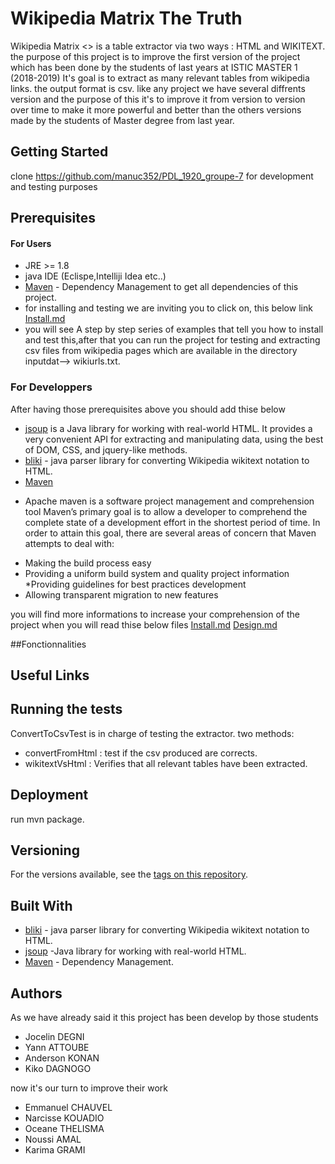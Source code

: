 # Wikipedia Matrix The Truth

Wikipedia Matrix <<THE TRUTH>> is a table extractor via two ways : HTML and WIKITEXT.
the purpose of this project is to improve the first version of the project which has 
been done by the students of last years at ISTIC MASTER 1 (2018-2019)
It's goal is to extract as many relevant tables from wikipedia links.
the output format is csv.
like any project we have several diffrents version and the purpose of this it's to improve it 
from version to version over time to make it more powerful and better than the others versions made
by the students of Master degree from last year.

## Getting Started
clone https://github.com/manuc352/PDL_1920_groupe-7 for development and testing purposes

## Prerequisites
#### For Users
* JRE >= 1.8
* java IDE  (Eclispe,Intelliji Idea etc..)
* [Maven](https://maven.apache.org/) - Dependency Management to get all dependencies of this project.
* for installing and testing we are inviting you to click on, this below link
[Install.md](https://github.com/manuc352/PDL_1920_groupe-7/blob/master/INSTALL.md)
* you will see A step by step series of examples that tell you how to install  and test this,after that
you can run the project for testing and extracting csv files from wikipedia pages which are 
available in the directory inputdat--> wikiurls.txt.

### For Developpers
After having those prerequisites above you should add thise below
* [jsoup](https://jsoup.org) is a Java library for working with real-world HTML. 
It provides a very convenient API for extracting and manipulating data, 
using the best of DOM, CSS, and jquery-like methods.
* [bliki](http://www.dropwizard.io/1.0.2/docs/) -  java parser library for converting Wikipedia wikitext notation to HTML.
* [Maven](https://maven.apache.org/) 
- Apache maven is a software project management and comprehension tool
Maven’s primary goal is to allow a developer to comprehend the complete state of a development effort in the shortest period of time. 
In order to attain this goal, there are several areas of concern that Maven attempts to deal with:
* Making the build process easy
* Providing a uniform build system and quality project information
*Providing guidelines for best practices development
* Allowing transparent migration to new features

you will find more informations to increase your comprehension of the project when you will read thise below files
[Install.md](https://github.com/manuc352/PDL_1920_groupe-7/blob/master/INSTALL.md)
[Design.md](https://github.com/manuc352/PDL_1920_groupe-7/blob/master/DESIGN.md)

##Fonctionnalities




## Useful Links


 
## Running the tests
ConvertToCsvTest is in charge of testing the extractor.
two methods: 
* convertFromHtml : test if the csv produced are corrects.
* wikitextVsHtml : Verifies that all relevant tables have been extracted. 

## Deployment
run mvn package.


## Versioning
For the versions available, see the [tags on this repository](https://github.com/manuc352/PDL_1920_groupe-7). 

## Built With
* [bliki](http://www.dropwizard.io/1.0.2/docs/) -  java parser library for converting Wikipedia wikitext notation to HTML.
* [jsoup](https://jsoup.org/) -Java library for working with real-world HTML.
* [Maven](https://maven.apache.org/) - Dependency Management.


## Authors
As we have already said it this project has been develop by those students
* Jocelin DEGNI
* Yann ATTOUBE
* Anderson KONAN
* Kiko DAGNOGO

now it's our turn to improve their work 

* Emmanuel CHAUVEL 
* Narcisse KOUADIO
* Oceane THELISMA
* Noussi AMAL
* Karima GRAMI